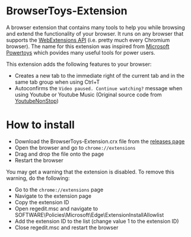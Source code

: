 # BrowserToys-Extension
A browser extension that contains many tools to help you while browsing and extend the functionality of your browser. It runs on any browser that supports the [WebExtensions API](https://developer.mozilla.org/en-US/Add-ons/WebExtensions) (i.e. pretty much every Chromium browser). The name for this extension was inspired from [Microsoft Powertoys](https://github.com/microsoft/PowerToys) which povides many useful tools for power users.

This extension adds the following features to your browser:
 - Creates a new tab to the immediate right of the current tab and in the same tab group when using Ctrl+T
 - Autoconfirms the `Video paused. Continue watching?` message when using Youtube or Youtube Music (Original source code from [YoutubeNonStop](https://github.com/lawfx/YoutubeNonStop))

# How to install
 - Download the BrowserToys-Extension.crx file from the [releases page](https://github.com/SiddhantAttavar/BrowserToys-Extension/releases)
 - Open the browser and go to `chrome://extensions`
 - Drag and drop the file onto the page
 - Restart the browser

You may get a warning that the extension is disabled. To remove this warning, do the following:
 - Go to the `chrome://extensions` page
 - Navigate to the extension page
 - Copy the extension ID
 - Open regedit.msc and navigate to SOFTWARE\Policies\Microsoft\Edge\ExtensionInstallAllowlist
 - Add the extension ID to the list (change value 1 to the extension ID)
 - Close regedit.msc and restart the browser
